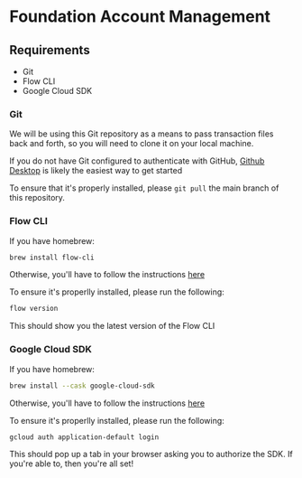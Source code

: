 # Foundation Account Management

## Requirements
- Git
- Flow CLI
- Google Cloud SDK

### Git

We will be using this Git repository as a means to pass transaction files back and forth, so you will need to clone it on your local machine.

If you do not have Git configured to authenticate with GitHub, [Github Desktop](https://desktop.github.com/) is likely the easiest way to get started

To ensure that it's properly installed, please `git pull` the main branch of this repository.

### Flow CLI

If you have homebrew:

```sh
brew install flow-cli
```

Otherwise, you'll have to follow the instructions [here](https://docs.onflow.org/flow-cli/install)

To ensure it's properlly installed, please run the following:

```sh
flow version
```

This should show you the latest version of the Flow CLI

### Google Cloud SDK

If you have homebrew:


```sh
brew install --cask google-cloud-sdk
```

Otherwise, you'll have to follow the instructions [here](https://cloud.google.com/sdk/docs/install)

To ensure it's properlly installed, please run the following:

```sh
gcloud auth application-default login
```

This should pop up a tab in your browser asking you to authorize the SDK. If you're able to, then you're all set!
